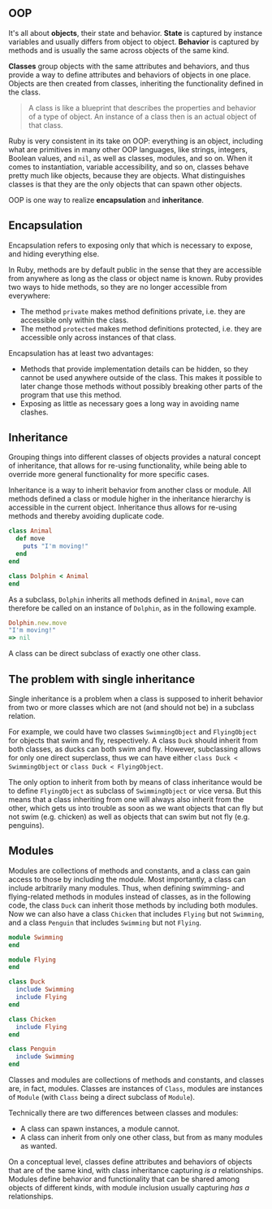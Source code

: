 
## OOP

It's all about **objects**, their state and behavior. **State** is captured by instance variables and usually differs from object to object. **Behavior** is captured by methods and is usually the same across objects of the same kind.

**Classes** group objects with the same attributes and behaviors, and thus provide a way to define attributes and behaviors of objects in one place. Objects are then created from classes, inheriting the functionality defined in the class.

> A class is like a blueprint that describes the properties and behavior of a type of object. An instance of a class then is an actual object of that class.

Ruby is very consistent in its take on OOP: everything is an object, including what are primitives in many other OOP languages, like strings, integers, Boolean values, and `nil`, as well as classes, modules, and so on. When it comes to instantiation, variable accessibility, and so on, classes behave pretty much like objects, because they are objects. What distinguishes classes is that they are the only objects that can spawn other objects.

OOP is one way to realize **encapsulation** and **inheritance**.

## Encapsulation

Encapsulation refers to exposing only that which is necessary to expose, and hiding everything else.

In Ruby, methods are by default public in the sense that they are accessible from anywhere as long as the class or object name is known. Ruby provides two ways to hide methods, so they are no longer accessible from everywhere:

* The method `private` makes method definitions private, i.e. they are accessible only within the class.
* The method `protected` makes method definitions protected, i.e. they are accessible only across instances of that class.

Encapsulation has at least two advantages:

* Methods that provide implementation details can be hidden, so they cannot be used anywhere outside of the class. This makes it possible to later change those methods without possibly breaking other parts of the program that use this method.
* Exposing as little as necessary goes a long way in avoiding name clashes.

## Inheritance

Grouping things into different classes of objects provides a natural concept of inheritance, that allows for re-using functionality, while being able to override more general functionality for more specific cases.

Inheritance is a way to inherit behavior from another class or module. All methods defined a class or module higher in the inheritance hierarchy is accessible in the current object. Inheritance thus allows for re-using methods and thereby avoiding duplicate code.

```ruby
class Animal
  def move
    puts "I'm moving!"
  end
end

class Dolphin < Animal
end
```

As a subclass, `Dolphin` inherits all methods defined in `Animal`, `move` can therefore be called on an instance of `Dolphin`, as in the following example.

```ruby
Dolphin.new.move
"I'm moving!"
=> nil
```

A class can be direct subclass of exactly one other class.

## The problem with single inheritance

Single inheritance is a problem when a class is supposed to inherit behavior from two or more classes which are not (and should not be) in a subclass relation.

For example, we could have two classes `SwimmingObject` and `FlyingObject` for objects that swim and fly, respectively. A class `Duck` should inherit from both classes, as ducks can both swim and fly. However, subclassing allows for only one direct superclass, thus we can have either `class Duck < SwimmingObject` or `class Duck < FlyingObject`.

The only option to inherit from both by means of class inheritance would be to define `FlyingObject` as subclass of `SwimmingObject` or vice versa. But this means that a class inheriting from one will always also inherit from the other, which gets us into trouble as soon as we want objects that can fly but not swim (e.g. chicken) as well as objects that can swim but not fly (e.g. penguins).

## Modules

Modules are collections of methods and constants, and a class can gain access to those by including the module. Most importantly, a class can include arbitrarily many modules. Thus, when defining swimming- and flying-related methods in modules instead of classes, as in the following code, the class `Duck` can inherit those methods by including both modules. Now we can also have a class `Chicken` that includes `Flying` but not `Swimming`, and a class `Penguin` that includes `Swimming` but not `Flying`.

```ruby
module Swimming
end

module Flying
end

class Duck
  include Swimming
  include Flying
end

class Chicken
  include Flying
end

class Penguin
  include Swimming
end
```

Classes and modules are collections of methods and constants, and classes are, in fact, modules. Classes are instances of `Class`, modules are instances of `Module` (with `Class` being a direct subclass of `Module`).

Technically there are two differences between classes and modules:

* A class can spawn instances, a module cannot.
* A class can inherit from only one other class, but from as many modules as wanted.

On a conceptual level, classes define attributes and behaviors of objects that are of the same kind, with class inheritance capturing _is a_ relationships. Modules define behavior and functionality that can be shared among objects of different kinds, with module inclusion usually capturing _has a_ relationships.
